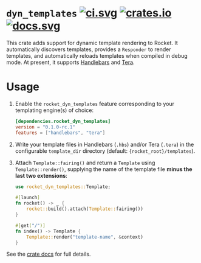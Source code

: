 # `dyn_templates` [![ci.svg]][ci] [![crates.io]][crate] [![docs.svg]][crate docs]

[crates.io]: https://img.shields.io/crates/v/rocket_dyn_templates.svg
[crate]: https://crates.io/crates/rocket_dyn_templates
[docs.svg]: https://img.shields.io/badge/web-master-red.svg?style=flat&label=docs&colorB=d33847
[crate docs]: https://api.rocket.rs/v0.5-rc/rocket_dyn_templates
[ci.svg]: https://github.com/SergioBenitez/Rocket/workflows/CI/badge.svg
[ci]: https://github.com/SergioBenitez/Rocket/actions

This crate adds support for dynamic template rendering to Rocket. It
automatically discovers templates, provides a `Responder` to render templates,
and automatically reloads templates when compiled in debug mode. At present, it
supports [Handlebars] and [Tera].

[Tera]: https://docs.rs/crate/tera/1
[Handlebars]: https://docs.rs/crate/handlebars/3

# Usage

  1. Enable the `rocket_dyn_templates` feature corresponding to your templating
     engine(s) of choice:

     ```toml
     [dependencies.rocket_dyn_templates]
     version = "0.1.0-rc.1"
     features = ["handlebars", "tera"]
     ```

  1. Write your template files in Handlebars (`.hbs`) and/or Tera (`.tera`) in
     the configurable `template_dir` directory (default:
     `{rocket_root}/templates`).

  2. Attach `Template::fairing()` and return a `Template` using
     `Template::render()`, supplying the name of the template file **minus the
     last two extensions**:

     ```rust
     use rocket_dyn_templates::Template;

     #[launch]
     fn rocket() -> _ {
         rocket::build().attach(Template::fairing())
     }

     #[get("/")]
     fn index() -> Template {
         Template::render("template-name", &context)
     }
     ```

See the [crate docs] for full details.
